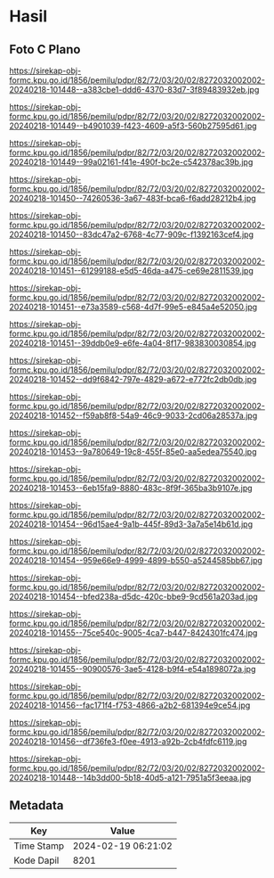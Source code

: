 # Hasil

## Foto C Plano

https://sirekap-obj-formc.kpu.go.id/1856/pemilu/pdpr/82/72/03/20/02/8272032002002-20240218-101448--a383cbe1-ddd6-4370-83d7-3f89483932eb.jpg

https://sirekap-obj-formc.kpu.go.id/1856/pemilu/pdpr/82/72/03/20/02/8272032002002-20240218-101449--b4901039-f423-4609-a5f3-560b27595d61.jpg

https://sirekap-obj-formc.kpu.go.id/1856/pemilu/pdpr/82/72/03/20/02/8272032002002-20240218-101449--99a02161-f41e-490f-bc2e-c542378ac39b.jpg

https://sirekap-obj-formc.kpu.go.id/1856/pemilu/pdpr/82/72/03/20/02/8272032002002-20240218-101450--74260536-3a67-483f-bca6-f6add28212b4.jpg

https://sirekap-obj-formc.kpu.go.id/1856/pemilu/pdpr/82/72/03/20/02/8272032002002-20240218-101450--83dc47a2-6768-4c77-909c-f1392163cef4.jpg

https://sirekap-obj-formc.kpu.go.id/1856/pemilu/pdpr/82/72/03/20/02/8272032002002-20240218-101451--61299188-e5d5-46da-a475-ce69e2811539.jpg

https://sirekap-obj-formc.kpu.go.id/1856/pemilu/pdpr/82/72/03/20/02/8272032002002-20240218-101451--e73a3589-c568-4d7f-99e5-e845a4e52050.jpg

https://sirekap-obj-formc.kpu.go.id/1856/pemilu/pdpr/82/72/03/20/02/8272032002002-20240218-101451--39ddb0e9-e6fe-4a04-8f17-983830030854.jpg

https://sirekap-obj-formc.kpu.go.id/1856/pemilu/pdpr/82/72/03/20/02/8272032002002-20240218-101452--dd9f6842-797e-4829-a672-e772fc2db0db.jpg

https://sirekap-obj-formc.kpu.go.id/1856/pemilu/pdpr/82/72/03/20/02/8272032002002-20240218-101452--f59ab8f8-54a9-46c9-9033-2cd06a28537a.jpg

https://sirekap-obj-formc.kpu.go.id/1856/pemilu/pdpr/82/72/03/20/02/8272032002002-20240218-101453--9a780649-19c8-455f-85e0-aa5edea75540.jpg

https://sirekap-obj-formc.kpu.go.id/1856/pemilu/pdpr/82/72/03/20/02/8272032002002-20240218-101453--6eb15fa9-8880-483c-8f9f-365ba3b9107e.jpg

https://sirekap-obj-formc.kpu.go.id/1856/pemilu/pdpr/82/72/03/20/02/8272032002002-20240218-101454--96d15ae4-9a1b-445f-89d3-3a7a5e14b61d.jpg

https://sirekap-obj-formc.kpu.go.id/1856/pemilu/pdpr/82/72/03/20/02/8272032002002-20240218-101454--959e66e9-4999-4899-b550-a5244585bb67.jpg

https://sirekap-obj-formc.kpu.go.id/1856/pemilu/pdpr/82/72/03/20/02/8272032002002-20240218-101454--bfed238a-d5dc-420c-bbe9-9cd561a203ad.jpg

https://sirekap-obj-formc.kpu.go.id/1856/pemilu/pdpr/82/72/03/20/02/8272032002002-20240218-101455--75ce540c-9005-4ca7-b447-8424301fc474.jpg

https://sirekap-obj-formc.kpu.go.id/1856/pemilu/pdpr/82/72/03/20/02/8272032002002-20240218-101455--90900576-3ae5-4128-b9f4-e54a1898072a.jpg

https://sirekap-obj-formc.kpu.go.id/1856/pemilu/pdpr/82/72/03/20/02/8272032002002-20240218-101456--fac171f4-f753-4866-a2b2-681394e9ce54.jpg

https://sirekap-obj-formc.kpu.go.id/1856/pemilu/pdpr/82/72/03/20/02/8272032002002-20240218-101456--df736fe3-f0ee-4913-a92b-2cb4fdfc6119.jpg

https://sirekap-obj-formc.kpu.go.id/1856/pemilu/pdpr/82/72/03/20/02/8272032002002-20240218-101448--14b3dd00-5b18-40d5-a121-7951a5f3eeaa.jpg


## Metadata

| Key        | Value               |
| ---------- | ------------------- |
| Time Stamp | 2024-02-19 06:21:02 |
| Kode Dapil | 8201                |



